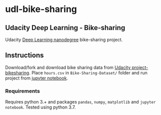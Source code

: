 # udl-bike-sharing
## Udacity Deep Learning - Bike-sharing

Udacity [Deep Learning nanodegree](https://udacity.com/course/deep-learning-nanodegree--nd101) bike-sharing project.

## Instructions
Download/fork and download bike sharing data from [Udacity project-bikesharing](https://github.com/udacity/deep-learning-v2-pytorch/tree/master/project-bikesharing). Place `hours.csv` in `Bike-Sharing-Dataset/` folder and run project from [jupyter notebook](https://jupyter.org/).

### Requirements
Requires python 3.+ and packages `pandas`, `numpy`, `matplotlib` and `jupyter notebook`. Tested using python 3.7.
